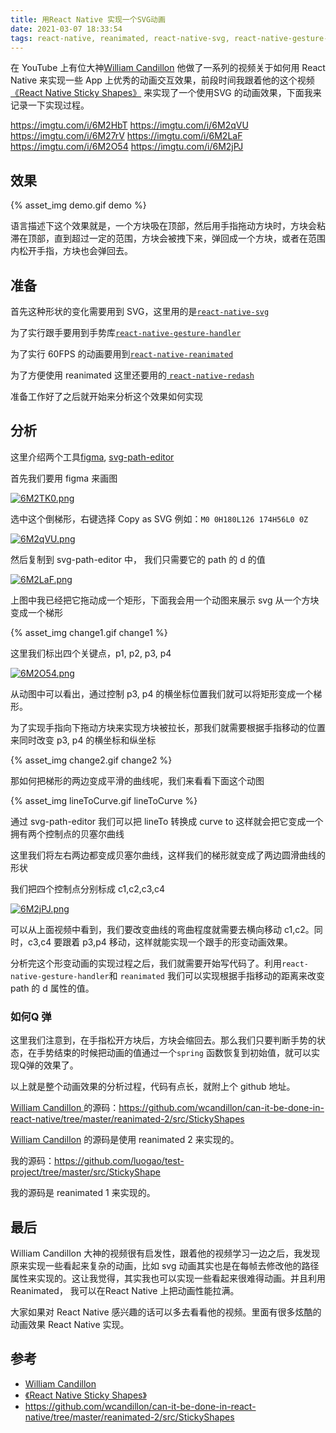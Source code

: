 ```yaml
---
title: 用React Native 实现一个SVG动画
date: 2021-03-07 18:33:54
tags: react-native, reanimated, react-native-svg, react-native-gesture-handler, animation
---
```


在 YouTube 上有位大神[William Candillon](https://www.youtube.com/user/wcandill) 他做了一系列的视频关于如何用 React Native 来实现一些 App 上优秀的动画交互效果，前段时间我跟着他的这个视频[《React Native Sticky Shapes》](https://www.youtube.com/watch?v=7j4Av7rfl9k) 来实现了一个使用SVG 的动画效果，下面我来记录一下实现过程。

<!-- more -->

https://imgtu.com/i/6M2HbT
https://imgtu.com/i/6M2qVU
https://imgtu.com/i/6M27rV
https://imgtu.com/i/6M2LaF
https://imgtu.com/i/6M2O54
https://imgtu.com/i/6M2jPJ
## 效果

{% asset_img demo.gif demo %}

语言描述下这个效果就是，一个方块吸在顶部，然后用手指拖动方块时，方块会粘滞在顶部，直到超过一定的范围，方块会被拽下来，弹回成一个方块，或者在范围内松开手指，方块也会弹回去。

## 准备

首先这种形状的变化需要用到 SVG，这里用的是[`react-native-svg`](https://github.com/react-native-svg/react-native-svg)

为了实行跟手要用到手势库[`react-native-gesture-handler`](https://github.com/software-mansion/react-native-gesture-handler)

为了实行 60FPS 的动画要用到[`react-native-reanimated`](https://github.com/software-mansion/react-native-reanimated)

为了方便使用 reanimated 这里还要用的[ `react-native-redash`](https://github.com/wcandillon/react-native-redash)

准备工作好了之后就开始来分析这个效果如何实现

## 分析

这里介绍两个工具[figma](https://www.figma.com/), [svg-path-editor](https://yqnn.github.io/svg-path-editor/)

首先我们要用 figma 来画图

[![6M2TK0.png](https://s3.ax1x.com/2021/03/07/6M2TK0.png)](https://imgtu.com/i/6M2TK0)

选中这个倒梯形，右键选择 Copy as SVG 例如：`M0 0H180L126 174H56L0 0Z`

[![6M2qVU.png](https://s3.ax1x.com/2021/03/07/6M2qVU.png)](https://imgtu.com/i/6M2qVU)

然后复制到 svg-path-editor 中， 我们只需要它的 path 的 d 的值

[![6M2LaF.png](https://s3.ax1x.com/2021/03/07/6M2LaF.png)](https://imgtu.com/i/6M2LaF)

上图中我已经把它拖动成一个矩形，下面我会用一个动图来展示 svg 从一个方块变成一个梯形

{% asset_img change1.gif change1 %}

这里我们标出四个关键点，p1, p2, p3, p4

[![6M2O54.png](https://s3.ax1x.com/2021/03/07/6M2O54.png)](https://imgtu.com/i/6M2O54)

从动图中可以看出，通过控制 p3, p4 的横坐标位置我们就可以将矩形变成一个梯形。

为了实现手指向下拖动方块来实现方块被拉长，那我们就需要根据手指移动的位置来同时改变 p3, p4 的横坐标和纵坐标

{% asset_img change2.gif change2 %}


那如何把梯形的两边变成平滑的曲线呢，我们来看看下面这个动图

{% asset_img lineToCurve.gif lineToCurve %}

通过 svg-path-editor 我们可以把 lineTo 转换成 curve to 这样就会把它变成一个拥有两个控制点的贝塞尔曲线

这里我们将左右两边都变成贝塞尔曲线，这样我们的梯形就变成了两边圆滑曲线的形状

我们把四个控制点分别标成 c1,c2,c3,c4

[![6M2jPJ.png](https://s3.ax1x.com/2021/03/07/6M2jPJ.png)](https://imgtu.com/i/6M2jPJ)

可以从上面视频中看到，我们要改变曲线的弯曲程度就需要去横向移动 c1,c2。同时，c3,c4 要跟着 p3,p4 移动，这样就能实现一个跟手的形变动画效果。

分析完这个形变动画的实现过程之后，我们就需要开始写代码了。利用`react-native-gesture-handler`和 `reanimated` 我们可以实现根据手指移动的距离来改变 path 的 d 属性的值。

### 如何Q 弹

这里我们注意到，在手指松开方块后，方块会缩回去。那么我们只要判断手势的状态，在手势结束的时候把动画的值通过一个`spring` 函数恢复到初始值，就可以实现Q弹的效果了。

以上就是整个动画效果的分析过程，代码有点长，就附上个 github 地址。

[William Candillon ](https://github.com/wcandillon) 的源码：https://github.com/wcandillon/can-it-be-done-in-react-native/tree/master/reanimated-2/src/StickyShapes

[William Candillon](https://github.com/wcandillon) 的源码是使用 reanimated 2 来实现的。

我的源码：https://github.com/luogao/test-project/tree/master/src/StickyShape

我的源码是 reanimated 1 来实现的。

## 最后

William Candillon 大神的视频很有启发性，跟着他的视频学习一边之后，我发现原来实现一些看起来复杂的动画，比如 svg 动画其实也是在每帧去修改他的路径属性来实现的。这让我觉得，其实我也可以实现一些看起来很难得动画。并且利用 Reanimated， 我可以在React Native 上把动画性能拉满。

大家如果对 React Native 感兴趣的话可以多去看看他的视频。里面有很多炫酷的动画效果 React Native 实现。

## 参考

- [William Candillon](https://www.youtube.com/user/wcandill)
- [《React Native Sticky Shapes》](https://www.youtube.com/watch?v=7j4Av7rfl9k)
- https://github.com/wcandillon/can-it-be-done-in-react-native/tree/master/reanimated-2/src/StickyShapes